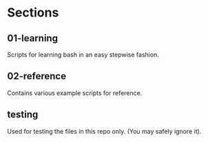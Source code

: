 # Sections

## 01-learning
Scripts for learning bash in an easy stepwise fashion.

## 02-reference
Contains various example scripts for reference.

## testing
Used for testing the files in this repo only. 
(You may safely ignore it).
